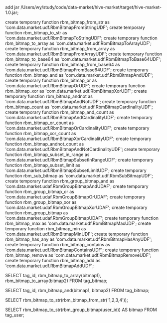 add jar /Users/wy/study/code/data-market/hive-market/target/hive-market-1.0.jar;

create temporary function rbm_bitmap_from_str as 'com.data.market.udf.RbmBitmapFromStringUDF';
create temporary function rbm_bitmap_to_str as 'com.data.market.udf.RbmBitmapToStringUDF';
create temporary function rbm_bitmap_to_array as 'com.data.market.udf.RbmBitmapToArrayUDF';
create temporary function rbm_bitmap_from_array as 'com.data.market.udf.RbmBitmapFromArrayUDF';
create temporary function rbm_bitmap_to_base64 as 'com.data.market.udf.RbmBitmapToBase64UDF';
create temporary function rbm_bitmap_from_base64 as 'com.data.market.udf.RbmBitmapFromBase64UDF';
create temporary function rbm_bitmap_and as 'com.data.market.udf.RbmBitmapAndUDF';
create temporary function rbm_bitmap_or as 'com.data.market.udf.RbmBitmapOrUDF';
create temporary function rbm_bitmap_xor as 'com.data.market.udf.RbmBitmapXorUDF';
create temporary function rbm_bitmap_andnot as 'com.data.market.udf.RbmBitmapAndNotUDF';
create temporary function rbm_bitmap_count as 'com.data.market.udf.RbmBitmapCardinalityUDF';
create temporary function rbm_bitmap_and_count as 'com.data.market.udf.RbmBitmapAndCardinalityUDF';
create temporary function rbm_bitmap_or_count as 'com.data.market.udf.RbmBitmapOrCardinalityUDF';
create temporary function rbm_bitmap_xor_count as 'com.data.market.udf.RbmBitmapXorCardinalityUDF';
create temporary function rbm_bitmap_andnot_count as 'com.data.market.udf.RbmBitmapAndNotCardinalityUDF';
create temporary function rbm_bitmap_subset_in_range as 'com.data.market.udf.RbmBitmapSubsetInRangeUDF';
create temporary function rbm_bitmap_subset_limit as 'com.data.market.udf.RbmBitmapSubsetLimitUDF';
create temporary function rbm_sub_bitmap as 'com.data.market.udf.RbmSubBitmapUDF';
create temporary function rbm_group_bitmap_and as 'com.data.market.udaf.RbmGroupBitmapAndUDAF';
create temporary function rbm_group_bitmap_or as 'com.data.market.udaf.RbmGroupBitmapOrUDAF';
create temporary function rbm_group_bitmap_xor as 'com.data.market.udaf.RbmGroupBitmapXorUDAF';
create temporary function rbm_group_bitmap as 'com.data.market.udaf.RbmGroupBitmapUDAF';
create temporary function rbm_bitmap_max as 'com.data.market.udf.RbmBitmapMaxUDF';
create temporary function rbm_bitmap_min as 'com.data.market.udf.RbmBitmapMinUDF';
create temporary function rbm_bitmap_has_any as 'com.data.market.udf.RbmBitmapHasAnyUDF';
create temporary function rbm_bitmap_contains as 'com.data.market.udf.RbmBitmapContainsUDF';
create temporary function rbm_bitmap_remove as 'com.data.market.udf.RbmBitmapRemoveUDF';
create temporary function rbm_bitmap_add as 'com.data.market.udf.RbmBitmapAddUDF';

SELECT tag_id, rbm_bitmap_to_array(bitmap1), rbm_bitmap_to_array(bitmap2)
FROM tag_bitmap;

SELECT tag_id, rbm_bitmap_and(bitmap1, bitmap2)
FROM tag_bitmap;


SELECT rbm_bitmap_to_str(rbm_bitmap_from_str('1,2,3,4'));


SELECT rbm_bitmap_to_str(rbm_group_bitmap(user_id)) AS bitmap
FROM tag_user;
